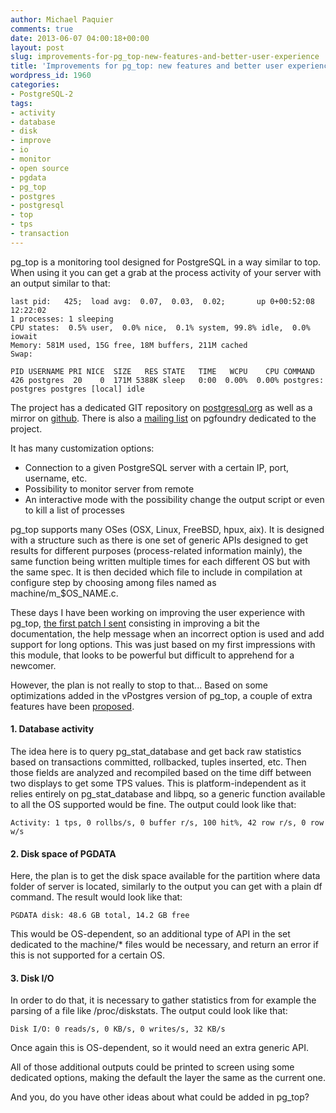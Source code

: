 ```yaml
---
author: Michael Paquier
comments: true
date: 2013-06-07 04:00:18+00:00
layout: post
slug: improvements-for-pg_top-new-features-and-better-user-experience
title: 'Improvements for pg_top: new features and better user experience'
wordpress_id: 1960
categories:
- PostgreSQL-2
tags:
- activity
- database
- disk
- improve
- io
- monitor
- open source
- pgdata
- pg_top
- postgres
- postgresql
- top
- tps
- transaction
---
```


pg\_top is a monitoring tool designed for PostgreSQL in a way similar to top. When using it you can get a grab at the process activity of your server with an output similar to that:

    last pid:   425;  load avg:  0.07,  0.03,  0.02;       up 0+00:52:08                                                                                             12:22:02
    1 processes: 1 sleeping
    CPU states:  0.5% user,  0.0% nice,  0.1% system, 99.8% idle,  0.0% iowait
    Memory: 581M used, 15G free, 18M buffers, 211M cached
    Swap: 
    
    PID USERNAME PRI NICE  SIZE   RES STATE   TIME   WCPU    CPU COMMAND
    426 postgres  20    0  171M 5388K sleep   0:00  0.00%  0.00% postgres: postgres postgres [local] idle

The project has a dedicated GIT repository on [postgresql.org](http://git.postgresql.org/gitweb/?p=pg_top.git;a=summary) as well as a mirror on [github](https://github.com/markwkm/pg_top). There is also a [mailing list](http://lists.pgfoundry.org/mailman/listinfo/ptop-hackers) on pgfoundry dedicated to the project.

It has many customization options:

  * Connection to a given PostgreSQL server with a certain IP, port, username, etc.
  * Possibility to monitor server from remote
  * An interactive mode with the possibility change the output script or even to kill a list of processes

pg\_top supports many OSes (OSX, Linux, FreeBSD, hpux, aix). It is designed with a structure such as there is one set of generic APIs designed to get results for different purposes (process-related information mainly), the same function being written multiple times for each different OS but with the same spec. It is then decided which file to include in compilation at configure step by choosing among files named as machine/m\_$OS\_NAME.c.

These days I have been working on improving the user experience with pg\_top, [the first patch I sent](http://lists.pgfoundry.org/pipermail/ptop-hackers/2013-June/000195.html) consisting in improving a bit the documentation, the help message when an incorrect option is used and add support for long options. This was just based on my first impressions with this module, that looks to be powerful but difficult to apprehend for a newcomer.

However, the plan is not really to stop to that... Based on some optimizations added in the vPostgres version of pg\_top, a couple of extra features have been [proposed](http://lists.pgfoundry.org/pipermail/ptop-hackers/2013-June/000196.html).

#### 1. Database activity

The idea here is to query pg\_stat\_database and get back raw statistics based on transactions committed, rollbacked, tuples inserted, etc. Then those fields are analyzed and recompiled based on the time diff between two displays to get some TPS values. This is platform-independent as it relies entirely on pg\_stat\_database and libpq, so a generic function available to all the OS supported would be fine. The output could look like that:

    Activity: 1 tps, 0 rollbs/s, 0 buffer r/s, 100 hit%, 42 row r/s, 0 row w/s

#### 2. Disk space of PGDATA

Here, the plan is to get the disk space available for the partition where data folder of server is located, similarly to the output you can get with a plain df command. The result would look like that:

    PGDATA disk: 48.6 GB total, 14.2 GB free

This would be OS-dependent, so an additional type of API in the set dedicated to the machine/* files would be necessary, and return an error if this is not supported for a certain OS.

#### 3. Disk I/O

In order to do that, it is necessary to gather statistics from for example the parsing of a file like /proc/diskstats. The output could look like that:

    Disk I/O: 0 reads/s, 0 KB/s, 0 writes/s, 32 KB/s

Once again this is OS-dependent, so it would need an extra generic API.

All of those additional outputs could be printed to screen using some dedicated options, making the default the layer the same as the current one.

And you, do you have other ideas about what could be added in pg\_top?
